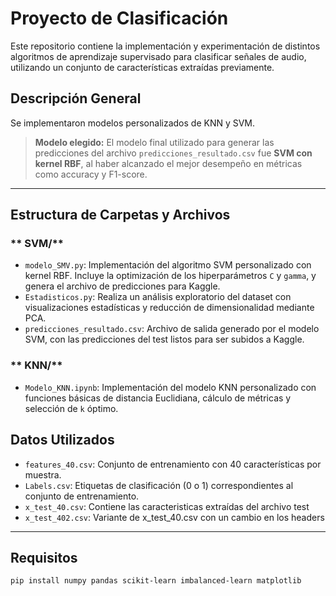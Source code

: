 # Proyecto de Clasificación

Este repositorio contiene la implementación y experimentación de distintos algoritmos de aprendizaje supervisado para clasificar señales de audio, utilizando un conjunto de características extraídas previamente.

##  Descripción General

Se implementaron modelos personalizados de KNN y SVM.
>  **Modelo elegido:** El modelo final utilizado para generar las predicciones del archivo `predicciones_resultado.csv` fue **SVM con kernel RBF**, al haber alcanzado el mejor desempeño en métricas como accuracy y F1-score.

---

## Estructura de Carpetas y Archivos

### ** SVM/**

- `modelo_SMV.py`: Implementación del algoritmo SVM personalizado con kernel RBF. Incluye la optimización de los hiperparámetros `C` y `gamma`, y genera el archivo de predicciones para Kaggle.
- `Estadisticos.py`: Realiza un análisis exploratorio del dataset con visualizaciones estadísticas y reducción de dimensionalidad mediante PCA.
- `predicciones_resultado.csv`: Archivo de salida generado por el modelo SVM, con las predicciones del test listos para ser subidos a Kaggle.

### ** KNN/**

- `Modelo_KNN.ipynb`: Implementación del modelo KNN personalizado con funciones básicas de distancia Euclidiana, cálculo de métricas y selección de `k` óptimo.

##  Datos Utilizados

- `features_40.csv`: Conjunto de entrenamiento con 40 características por muestra.
- `Labels.csv`: Etiquetas de clasificación (0 o 1) correspondientes al conjunto de entrenamiento.
- `x_test_40.csv`: Contiene las caracteristicas extraídas del archivo test
- `x_test_402.csv`: Variante de x_test_40.csv con un cambio en los headers

---

## Requisitos

```bash
pip install numpy pandas scikit-learn imbalanced-learn matplotlib
